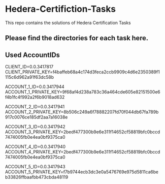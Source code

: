 # Hedera-Certifiction-Tasks

This repo contains the solutions of Hedera Certification Tasks

## Please find the directories for each task here.

## Used AccountIDs

CLIENT_ID=0.0.3417817
CLIENT_PRIVATE_KEY=f4baffeb68a4c174d3feca2ccb9909c4d6e2350389f1115c6d962a91f63dc58b

ACCOUNT_1_ID=0.0.3417944
ACCOUNT_1_PRIVATE_KEY=9f68af4d238a783c36a464cde605e82151500e6f4b1fc4f992a2f6b9018ad632


ACCOUNT_2_ID=0.0.3417941
ACCOUNT_2_PRIVATE_KEY=8b506c249a6f78882207fd70f044db67fa789b917c0076ce185df2aa7a16038e

ACCOUNT_3_ID=0.0.3417942
ACCOUNT_3_PRIVATE_KEY=2bedf477300b9e6e311f14652cf58819bfc0bccd7474005fb0e4ea0bf9375ca0

ACCOUNT_4_ID=0.0.3417940
ACCOUNT_4_PRIVATE_KEY=2bedf477300b9e6e311f14652cf58819bfc0bccd7474005fb0e4ea0bf9375ca0

ACCOUNT_5_ID=0.0.3417943
ACCOUNT_5_PRIVATE_KEY=f7b9744ecb3dc3e0a5476769e975d5811ca6beb33826ffbaafbb473cbda48119

